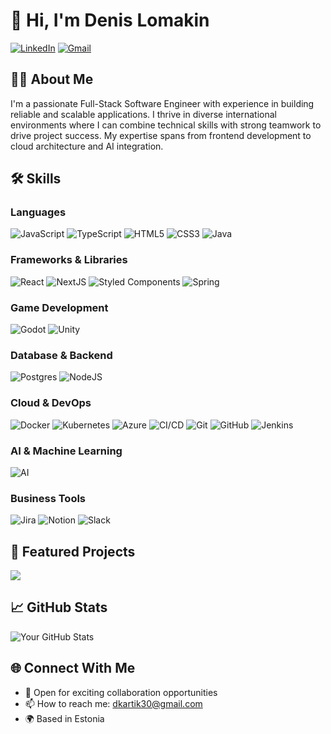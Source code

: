 # 👋 Hi, I'm Denis Lomakin

[![LinkedIn](https://img.shields.io/badge/LinkedIn-0077B5?style=for-the-badge&logo=linkedin&logoColor=white)](https://www.linkedin.com/in/denis-lomakin-55a501293/)
[![Gmail](https://img.shields.io/badge/Gmail-D14836?style=for-the-badge&logo=gmail&logoColor=white)](mailto:dkartik30@gmail.com)

## 👨‍💻 About Me

I'm a passionate Full-Stack Software Engineer with experience in building reliable and scalable applications. I thrive in diverse international environments where I can combine technical skills with strong teamwork to drive project success. My expertise spans from frontend development to cloud architecture and AI integration.

## 🛠 Skills

### Languages
![JavaScript](https://img.shields.io/badge/JavaScript-F7DF1E?style=for-the-badge&logo=javascript&logoColor=black)
![TypeScript](https://img.shields.io/badge/TypeScript-007ACC?style=for-the-badge&logo=typescript&logoColor=white)
![HTML5](https://img.shields.io/badge/HTML5-E34F26?style=for-the-badge&logo=html5&logoColor=white)
![CSS3](https://img.shields.io/badge/CSS3-1572B6?style=for-the-badge&logo=css3&logoColor=white)
![Java](https://img.shields.io/badge/Java-ED8B00?style=for-the-badge&logo=openjdk&logoColor=white)

### Frameworks & Libraries
![React](https://img.shields.io/badge/React-20232A?style=for-the-badge&logo=react&logoColor=61DAFB)
![NextJS](https://img.shields.io/badge/Next.js-000?style=for-the-badge&logo=next.js&logoColor=white)
![Styled Components](https://img.shields.io/badge/Styled_Components-DB7093?style=for-the-badge&logo=styled-components&logoColor=white)
![Spring](https://img.shields.io/badge/Spring-6DB33F?style=for-the-badge&logo=spring&logoColor=white)

### Game Development
![Godot](https://img.shields.io/badge/Godot-478CBF?style=for-the-badge&logo=godot-engine&logoColor=white)
![Unity](https://img.shields.io/badge/Unity-100000?style=for-the-badge&logo=unity&logoColor=white)

### Database & Backend
![Postgres](https://img.shields.io/badge/PostgreSQL-316192?style=for-the-badge&logo=postgresql&logoColor=white)
![NodeJS](https://img.shields.io/badge/Node.js-43853D?style=for-the-badge&logo=node.js&logoColor=white)

### Cloud & DevOps
![Docker](https://img.shields.io/badge/Docker-2496ED?style=for-the-badge&logo=docker&logoColor=white)
![Kubernetes](https://img.shields.io/badge/Kubernetes-326CE5?style=for-the-badge&logo=kubernetes&logoColor=white)
![Azure](https://img.shields.io/badge/Azure-0089D6?style=for-the-badge&logo=microsoft-azure&logoColor=white)
![CI/CD](https://img.shields.io/badge/CI%2FCD-2088FF?style=for-the-badge&logo=github-actions&logoColor=white)
![Git](https://img.shields.io/badge/Git-F05032?style=for-the-badge&logo=git&logoColor=white)
![GitHub](https://img.shields.io/badge/GitHub-100000?style=for-the-badge&logo=github&logoColor=white)
![Jenkins](https://img.shields.io/badge/Jenkins-D24939?style=for-the-badge&logo=jenkins&logoColor=white)

### AI & Machine Learning
![AI](https://img.shields.io/badge/AI-00ADD8?style=for-the-badge&logo=ai&logoColor=white)

### Business Tools
![Jira](https://img.shields.io/badge/Jira-0052CC?style=for-the-badge&logo=jira&logoColor=white)
![Notion](https://img.shields.io/badge/Notion-000000?style=for-the-badge&logo=notion&logoColor=white)
![Slack](https://img.shields.io/badge/Slack-4A154B?style=for-the-badge&logo=slack&logoColor=white)

## 📌 Featured Projects

<a href="https://github.com/TigerTimofey/racetrack-info-screens">
  <img align="center" src="https://github-readme-stats.vercel.app/api/pin/?username=TigerTimofey&repo=racetrack-info-screens" />
</a>

## 📈 GitHub Stats

![Your GitHub Stats](https://github-readme-stats.vercel.app/api?username=Dkartik123&show_icons=true&theme=radical)

## 🌐 Connect With Me
- 💼 Open for exciting collaboration opportunities
- 📫 How to reach me: dkartik30@gmail.com
- 🌍 Based in Estonia
